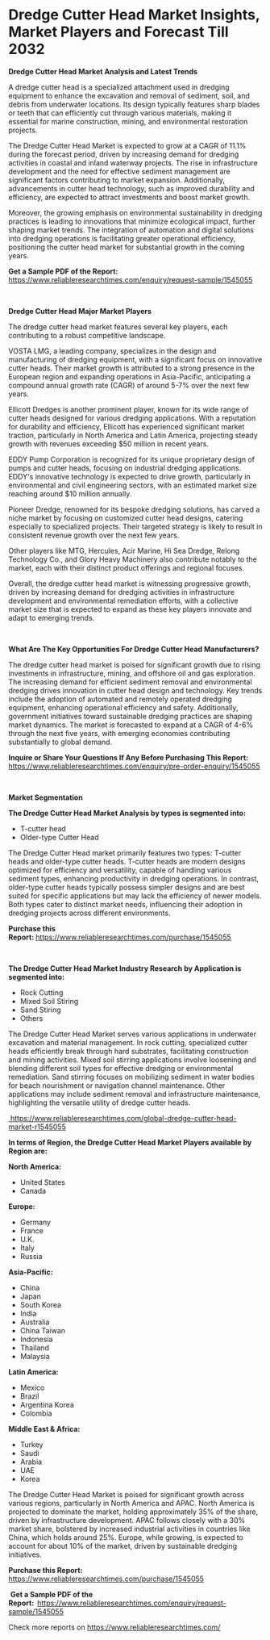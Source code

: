 <p><h1>Dredge Cutter Head Market Insights, Market Players and Forecast Till 2032</h1></p><p><strong>Dredge Cutter Head Market Analysis and Latest Trends</strong></p>
<p><p>A dredge cutter head is a specialized attachment used in dredging equipment to enhance the excavation and removal of sediment, soil, and debris from underwater locations. Its design typically features sharp blades or teeth that can efficiently cut through various materials, making it essential for marine construction, mining, and environmental restoration projects.</p><p>The Dredge Cutter Head Market is expected to grow at a CAGR of 11.1% during the forecast period, driven by increasing demand for dredging activities in coastal and inland waterway projects. The rise in infrastructure development and the need for effective sediment management are significant factors contributing to market expansion. Additionally, advancements in cutter head technology, such as improved durability and efficiency, are expected to attract investments and boost market growth. </p><p>Moreover, the growing emphasis on environmental sustainability in dredging practices is leading to innovations that minimize ecological impact, further shaping market trends. The integration of automation and digital solutions into dredging operations is facilitating greater operational efficiency, positioning the cutter head market for substantial growth in the coming years.</p></p>
<p><strong>Get a Sample PDF of the Report:&nbsp;</strong> <a href="https://www.reliableresearchtimes.com/enquiry/request-sample/1545055?utm_campaign=3320&utm_medium=2&utm_source=Github&utm_content=ia&utm_term=08042025&utm_id=dredge-cutter-head">https://www.reliableresearchtimes.com/enquiry/request-sample/1545055</a></p>
<p>&nbsp;</p>
<p><strong>Dredge Cutter Head Major Market Players</strong></p>
<p><p>The dredge cutter head market features several key players, each contributing to a robust competitive landscape. </p><p>VOSTA LMG, a leading company, specializes in the design and manufacturing of dredging equipment, with a significant focus on innovative cutter heads. Their market growth is attributed to a strong presence in the European region and expanding operations in Asia-Pacific, anticipating a compound annual growth rate (CAGR) of around 5-7% over the next few years.</p><p>Ellicott Dredges is another prominent player, known for its wide range of cutter heads designed for various dredging applications. With a reputation for durability and efficiency, Ellicott has experienced significant market traction, particularly in North America and Latin America, projecting steady growth with revenues exceeding $50 million in recent years.</p><p>EDDY Pump Corporation is recognized for its unique proprietary design of pumps and cutter heads, focusing on industrial dredging applications. EDDY's innovative technology is expected to drive growth, particularly in environmental and civil engineering sectors, with an estimated market size reaching around $10 million annually.</p><p>Pioneer Dredge, renowned for its bespoke dredging solutions, has carved a niche market by focusing on customized cutter head designs, catering especially to specialized projects. Their targeted strategy is likely to result in consistent revenue growth over the next few years.</p><p>Other players like MTG, Hercules, Acir Marine, Hi Sea Dredge, Relong Technology Co., and Glory Heavy Machinery also contribute notably to the market, each with their distinct product offerings and regional focuses.</p><p>Overall, the dredge cutter head market is witnessing progressive growth, driven by increasing demand for dredging activities in infrastructure development and environmental remediation efforts, with a collective market size that is expected to expand as these key players innovate and adapt to emerging trends.</p></p>
<p>&nbsp;</p>
<p><strong>What Are The Key Opportunities For Dredge Cutter Head Manufacturers?</strong></p>
<p><p>The dredge cutter head market is poised for significant growth due to rising investments in infrastructure, mining, and offshore oil and gas exploration. The increasing demand for efficient sediment removal and environmental dredging drives innovation in cutter head design and technology. Key trends include the adoption of automated and remotely operated dredging equipment, enhancing operational efficiency and safety. Additionally, government initiatives toward sustainable dredging practices are shaping market dynamics. The market is forecasted to expand at a CAGR of 4-6% through the next five years, with emerging economies contributing substantially to global demand.</p></p>
<p><strong>Inquire or Share Your Questions If Any Before Purchasing This Report:</strong> <a href="https://www.reliableresearchtimes.com/enquiry/pre-order-enquiry/1545055?utm_campaign=3320&utm_medium=2&utm_source=Github&utm_content=ia&utm_term=08042025&utm_id=dredge-cutter-head">https://www.reliableresearchtimes.com/enquiry/pre-order-enquiry/1545055</a></p>
<p>&nbsp;</p>
<p><strong>Market Segmentation</strong></p>
<p><strong>The Dredge Cutter Head Market Analysis by types is segmented into:</strong></p>
<p><ul><li>T-cutter head</li><li>Older-type Cutter Head</li></ul></p>
<p><p>The Dredge Cutter Head market primarily features two types: T-cutter heads and older-type cutter heads. T-cutter heads are modern designs optimized for efficiency and versatility, capable of handling various sediment types, enhancing productivity in dredging operations. In contrast, older-type cutter heads typically possess simpler designs and are best suited for specific applications but may lack the efficiency of newer models. Both types cater to distinct market needs, influencing their adoption in dredging projects across different environments.</p></p>
<p><strong>Purchase this Report:&nbsp;</strong><a href="https://www.reliableresearchtimes.com/purchase/1545055?utm_campaign=3320&utm_medium=2&utm_source=Github&utm_content=ia&utm_term=08042025&utm_id=dredge-cutter-head">https://www.reliableresearchtimes.com/purchase/1545055</a></p>
<p>&nbsp;</p>
<p><strong>The Dredge Cutter Head Market Industry Research by Application is segmented into:</strong></p>
<p><ul><li>Rock Cutting</li><li>Mixed Soil Stiring</li><li>Sand Stiring</li><li>Others</li></ul></p>
<p><p>The Dredge Cutter Head Market serves various applications in underwater excavation and material management. In rock cutting, specialized cutter heads efficiently break through hard substrates, facilitating construction and mining activities. Mixed soil stirring applications involve loosening and blending different soil types for effective dredging or environmental remediation. Sand stirring focuses on mobilizing sediment in water bodies for beach nourishment or navigation channel maintenance. Other applications may include sediment removal and infrastructure maintenance, highlighting the versatile utility of dredge cutter heads.</p></p>
<p><a href="https://www.reliableresearchtimes.com/global-dredge-cutter-head-market-r1545055?utm_campaign=3320&utm_medium=2&utm_source=Github&utm_content=ia&utm_term=08042025&utm_id=dredge-cutter-head">&nbsp;https://www.reliableresearchtimes.com/global-dredge-cutter-head-market-r1545055</a></p>
<p><strong>In terms of Region, the Dredge Cutter Head Market Players available by Region are:</strong></p>
<p>
    <p> <strong> North America: </strong>
        <ul>
            <li>United States</li>
            <li>Canada</li>
        </ul>
        </p> 
    <p> <strong> Europe: </strong>
        <ul>
            <li>Germany</li>
            <li>France</li>
            <li>U.K.</li>
            <li>Italy</li>
            <li>Russia</li>
        </ul>
        </p> 
    <p> <strong> Asia-Pacific: </strong>
        <ul>
            <li>China</li>
            <li>Japan</li>
            <li>South Korea</li>
            <li>India</li>
            <li>Australia</li>
            <li>China Taiwan</li>
            <li>Indonesia</li>
            <li>Thailand</li>
            <li>Malaysia</li>
        </ul>
        </p> 
    <p> <strong> Latin America: </strong>
        <ul>
            <li>Mexico</li>
            <li>Brazil</li>
            <li>Argentina Korea</li>
            <li>Colombia</li>
        </ul>
        </p> 
    <p> <strong> Middle East & Africa: </strong>
        <ul>
            <li>Turkey</li>
            <li>Saudi</li>
            <li>Arabia</li>
            <li>UAE</li>
            <li>Korea</li>
        </ul>
    </p>
    </p>
<p><p>The Dredge Cutter Head Market is poised for significant growth across various regions, particularly in North America and APAC. North America is projected to dominate the market, holding approximately 35% of the share, driven by infrastructure development. APAC follows closely with a 30% market share, bolstered by increased industrial activities in countries like China, which holds around 25%. Europe, while growing, is expected to account for about 10% of the market, driven by sustainable dredging initiatives.</p></p>
<p><strong>Purchase this Report: </strong><a href="https://www.reliableresearchtimes.com/purchase/1545055?utm_campaign=3320&utm_medium=2&utm_source=Github&utm_content=ia&utm_term=08042025&utm_id=dredge-cutter-head">https://www.reliableresearchtimes.com/purchase/1545055</a></p>
<p>&nbsp;<strong>Get a Sample PDF of the Report:&nbsp;&nbsp;</strong><a href="https://www.reliableresearchtimes.com/enquiry/request-sample/1545055?utm_campaign=3320&utm_medium=2&utm_source=Github&utm_content=ia&utm_term=08042025&utm_id=dredge-cutter-head">https://www.reliableresearchtimes.com/enquiry/request-sample/1545055</a></p>
<p><strong></strong></p>
<p>Check more reports on <a href="https://www.reliableresearchtimes.com/?utm_campaign=3320&utm_medium=2&utm_source=Github&utm_content=ia&utm_term=08042025&utm_id=dredge-cutter-head">https://www.reliableresearchtimes.com/</a></p>